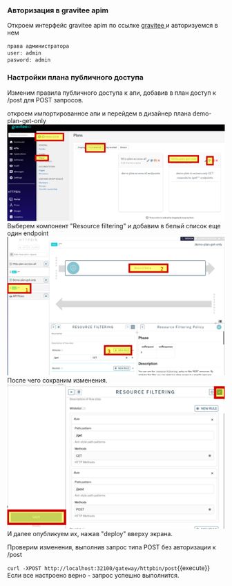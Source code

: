 ### Авторизация в gravitee apim
Откроем интерфейс gravitee apim по ссылке [gravitee ](https://[[HOST_SUBDOMAIN]]-32100-[[KATACODA_HOST]].environments.katacoda.com/)  и авторизуемся в нем  
```
права администратора
user: admin
pasword: admin
```
### Настройки плана публичного доступа
Изменим правила публичного доступа к апи, добавив в план доступ к /post для POST запросов.

откроем импортированное апи и перейдем в дизайнер плана demo-plan-get-only
![App_](./assets/sswa9ApiGateway2-1.png) 
Выберем  компонент "Resource filtering" и добавим в белый список еще один endpoint
![App_](./assets/sswa9ApiGateway2-2.png)
После чего сохраним изменения.
![App_](./assets/sswa9ApiGateway2-3.png)
И далее  опубликуем их, нажав "deploy" вверху экрана.

Проверим изменения, выполнив запрос типа POST без авторизации к /post

`curl -XPOST http://localhost:32100/gateway/httpbin/post`{{execute}}
Если все настроено верно - запрос успешно выполнится. 

